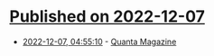 # [Published on 2022-12-07](index.md)

* [2022-12-07, 04:55:10](https://news.ycombinator.com/item?id=33890753) - [Quanta Magazine](https://www.quantamagazine.org/infinite-patterns-appear-in-numbers-described-as-moving-systems-20221205/)
